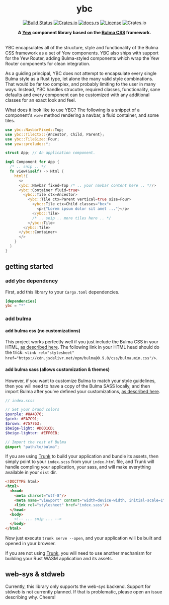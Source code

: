 <h1 align="center">ybc</h1>
<div align="center">

[![Build Status](https://github.com/thedodd/ybc/workflows/ci/badge.svg?branch=master)](https://github.com/thedodd/ybc/actions)
[![Crates.io](https://img.shields.io/crates/v/ybc.svg)](https://crates.io/crates/ybc)
[![docs.rs](https://docs.rs/ybc/badge.svg)](https://docs.rs/ybc)
[![License](https://img.shields.io/badge/license-MIT%2FApache--2.0-blue)](LICENSE)
![Crates.io](https://img.shields.io/crates/d/ybc.svg)

  <strong>
    A <a href="https://yew.rs">Yew</a> component library based on the <a href="https://bulma.io">Bulma CSS</a> framework.
  </strong>
</div>
<br/>

YBC encapsulates all of the structure, style and functionality of the Bulma CSS framework as a set of Yew components. YBC also ships with support for the Yew Router, adding Bulma-styled components which wrap the Yew Router components for clean integration.

As a guiding principal, YBC does not attempt to encapsulate every single Bulma style as a Rust type, let alone the many valid style combinations. That would be far too complex, and probably limiting to the user in many ways. Instead, YBC handles strucutre, required classes, functionality, sane defaults and every component can be customized with any additional classes for an exact look and feel.

What does it look like to use YBC? The following is a snippet of a component's `view` method rendering a navbar, a fluid container, and some tiles.

```rust
use ybc::NavbarFixed::Top;
use ybc::TileCtx::{Ancestor, Child, Parent};
use ybc::TileSize::Four;
use yew::prelude::*;

struct App; // An application component.

impl Component for App {
  /* .. snip .. */
  fn view(&self) -> Html {
    html!{
      <>
      <ybc::Navbar fixed=Top /* .. your navbar content here .. *//>
      <ybc::Container fluid=true>
        <ybc::Tile ctx=Ancestor>
          <ybc::Tile ctx=Parent vertical=true size=Four>
            <ybc::Tile ctx=Child classes="box">
              <p>{"Lorem ipsum dolor sit amet ..."}</p>
            </ybc::Tile>
            /* .. snip .. more tiles here .. */
          </ybc::Tile>
        </ybc::Tile>
      </ybc::Container>
      </>
    }
  }
}
```

## getting started
### add ybc dependency
First, add this library to your `Cargo.toml` dependencies.

```toml
[dependencies]
ybc = "*"
```

### add bulma
#### add bulma css (no customizations)
This project works perfectly well if you just include the Bulma CSS in your HTML, [as described here](https://bulma.io/documentation/overview/start/). The following link in your HTML head should do the trick: `<link rel="stylesheet" href="https://cdn.jsdelivr.net/npm/bulma@0.9.0/css/bulma.min.css"/>`.

#### add bulma sass (allows customization & themes)
However, if you want to customize Bulma to match your style guidelines, then you will need to have a copy of the Bulma SASS locally, and then import Bulma after you've defined your customizations, [as described here](https://bulma.io/documentation/customize/).

```scss
// index.scss

// Set your brand colors
$purple: #8A4D76;
$pink: #FA7C91;
$brown: #757763;
$beige-light: #D0D1CD;
$beige-lighter: #EFF0EB;

// Import the rest of Bulma
@import "path/to/bulma";
```

If you are using [Trunk](https://github.com/thedodd/trunk) to build your application and bundle its assets, then simply point to your `index.scss` from your `index.html` file, and Trunk will handle compling your application, your sass, and will make everything available in your `dist` dir.

```html
<!DOCTYPE html>
<html>
  <head>
    <meta charset="utf-8"/>
    <meta name="viewport" content="width=device-width, initial-scale=1"/>
    <link rel="stylesheet" href="index.sass"/>
  </head>
  <body>
    <!-- ... snip ... -->
  </body>
</html>
```

Now just execute `trunk serve --open`, and your application will be built and opened in your browser.

If you are not using [Trunk](https://github.com/thedodd/trunk), you will need to use another mechanism for building your Rust WASM application and its assets.

## web-sys & stdweb
Currently, this library only supports the web-sys backend. Support for stdweb is not currently planned. If that is problematic, please open an issue describing why. Cheers!
